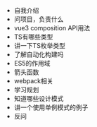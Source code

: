 - 自我介绍
- 问项目，负责什么
- vue3 composition API用法
- TS有哪些类型
- 讲一下TS枚举类型
- 了解自动化构建吗
- ES5的作用域
- 箭头函数
- webpack相关
- 学习规划
- 知道哪些设计模式
- 讲一个使用单例模式的例子
- 反问